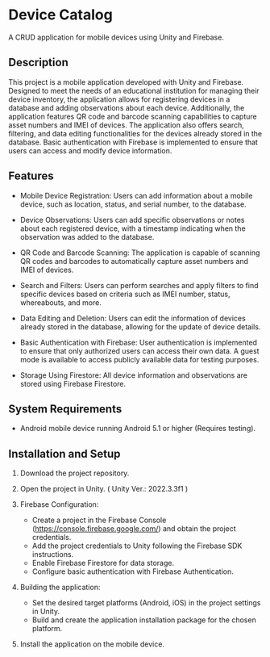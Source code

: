 # Device Catalog

A CRUD application for mobile devices using Unity and Firebase.

## Description

This project is a mobile application developed with Unity and Firebase. Designed to meet the needs of an educational institution for managing their device inventory, the application allows for registering devices in a database and adding observations about each device. Additionally, the application features QR code and barcode scanning capabilities to capture asset numbers and IMEI of devices. The application also offers search, filtering, and data editing functionalities for the devices already stored in the database. Basic authentication with Firebase is implemented to ensure that users can access and modify device information.

## Features

- Mobile Device Registration: Users can add information about a mobile device, such as location, status, and serial number, to the database.

- Device Observations: Users can add specific observations or notes about each registered device, with a timestamp indicating when the observation was added to the database.

- QR Code and Barcode Scanning: The application is capable of scanning QR codes and barcodes to automatically capture asset numbers and IMEI of devices.

- Search and Filters: Users can perform searches and apply filters to find specific devices based on criteria such as IMEI number, status, whereabouts, and more.

- Data Editing and Deletion: Users can edit the information of devices already stored in the database, allowing for the update of device details.

- Basic Authentication with Firebase: User authentication is implemented to ensure that only authorized users can access their own data. A guest mode is available to access publicly available data for testing purposes.

- Storage Using Firestore: All device information and observations are stored using Firebase Firestore.

## System Requirements

- Android mobile device running Android 5.1 or higher (Requires testing).

## Installation and Setup

1. Download the project repository.

2. Open the project in Unity. ( Unity Ver.: 2022.3.3f1 )

3. Firebase Configuration:
   - Create a project in the Firebase Console (https://console.firebase.google.com/) and obtain the project credentials.
   - Add the project credentials to Unity following the Firebase SDK instructions.
   - Enable Firebase Firestore for data storage.
   - Configure basic authentication with Firebase Authentication.

4. Building the application:
   - Set the desired target platforms (Android, iOS) in the project settings in Unity.
   - Build and create the application installation package for the chosen platform.

5. Install the application on the mobile device.
